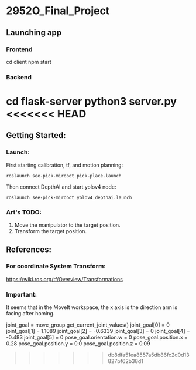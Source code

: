 # 2952O_Final_Project

## Launching app

### Frontend

cd client
npm start

### Backend

cd flask-server
python3 server.py
<<<<<<< HEAD
=======

## Getting Started: 
### Launch: 

First starting calibration, tf, and motion planning: 
```shell 
roslaunch see-pick-mirobot pick-place.launch
```

Then connect DepthAI and start yolov4 node:
```shell
roslaunch see-pick-mirobot yolov4_depthai.launch
```

### Art's TODO: 
1. Move the manipulator to the target position. 
2. Transform the target position.

## References: 
### For coordinate System Transform: 
https://wiki.ros.org/tf/Overview/Transformations

### Important: 
It seems that in the MoveIt workspace, the x axis is the direction arm is facing after homing. 

joint_goal = move_group.get_current_joint_values()
joint_goal[0] = 0
joint_goal[1] = 1.1089
joint_goal[2] = -0.6339
joint_goal[3] = 0
joint_goal[4] = -0.483
joint_goal[5] = 0
pose_goal.orientation.w = 0
pose_goal.position.x = 0.28
pose_goal.position.y = 0.0
pose_goal.position.z = 0.09
>>>>>>> db8dfa51ea8557a5db86fc2d0d13827bf62b38d1
